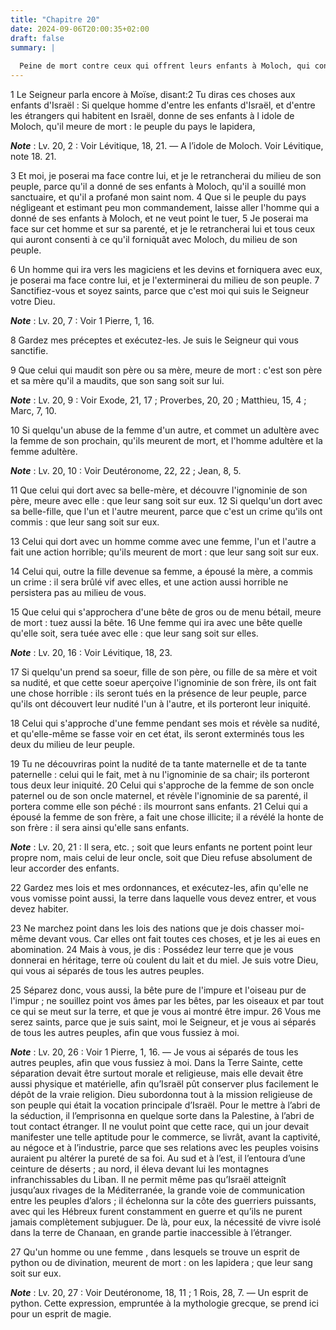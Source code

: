 ```yaml
---
title: "Chapitre 20"
date: 2024-09-06T20:00:35+02:00
draft: false
summary: |
  
  Peine de mort contre ceux qui offrent leurs enfants à Moloch, qui consultent les devins, qui maudissent leurs pères ou leurs mères ; contre les adultères, les incestueux, les abominables.
---
```



1 Le Seigneur parla encore à Moïse, disant:2 Tu diras ces choses aux enfants d'Israël : Si quelque homme d'entre les enfants d'Israël, et d'entre les étrangers qui habitent en Israël, donne de ses enfants à l idole de Moloch, qu'il meure de mort : le peuple du pays le lapidera,

***Note*** :  Lv. 20, 2 : Voir Lévitique, 18, 21. ― A l’idole de Moloch. Voir Lévitique, note 18. 21.


3 Et moi, je poserai ma face contre lui, et je le retrancherai du milieu de son peuple, parce qu'il a donné de ses enfants à Moloch, qu'il a souillé mon sanctuaire, et qu'il a profané mon saint nom. 4 Que si le peuple du pays négligeant et estimant peu mon commandement, laisse aller l'homme qui a donné de ses enfants à Moloch, et ne veut point le tuer, 5 Je poserai ma face sur cet homme et sur sa parenté, et je le retrancherai lui et tous ceux qui auront consenti à ce qu'il forniquât avec Moloch, du milieu de son peuple.


6 Un homme qui ira vers les magiciens et les devins et forniquera avec eux, je poserai ma face contre lui, et je l'exterminerai du milieu de son peuple. 7 Sanctifiez-vous et soyez saints, parce que c'est moi qui suis le Seigneur votre Dieu.

***Note*** :  Lv. 20, 7 : Voir 1 Pierre, 1, 16.

8 Gardez mes préceptes et exécutez-les. Je suis le Seigneur qui vous sanctifie.


9 Que celui qui maudit son père ou sa mère, meure de mort : c'est son père et sa mère qu'il a maudits, que son sang soit sur lui.

***Note*** :  Lv. 20, 9 : Voir Exode, 21, 17 ; Proverbes, 20, 20 ; Matthieu, 15, 4 ; Marc, 7, 10.


10 Si quelqu'un abuse de la femme d'un autre, et commet un adultère avec la femme de son prochain, qu'ils meurent de mort, et l'homme adultère et la femme adultère.

***Note*** :  Lv. 20, 10 : Voir Deutéronome, 22, 22 ; Jean, 8, 5.


11 Que celui qui dort avec sa belle-mère, et découvre l'ignominie de son père, meure avec elle : que leur sang soit sur eux. 12 Si quelqu'un dort avec sa belle-fille, que l'un et l'autre meurent, parce que c'est un crime qu'ils ont commis : que leur sang soit sur eux.


13 Celui qui dort avec un homme comme avec une femme, l'un et l'autre a fait une action horrible; qu'ils meurent de mort : que leur sang soit sur eux.


14 Celui qui, outre la fille devenue sa femme, a épousé la mère, a commis un crime : il sera brûlé vif avec elles, et une action aussi horrible ne persistera pas au milieu de vous.


15 Que celui qui s'approchera d'une bête de gros ou de menu bétail, meure de mort : tuez aussi la bête. 16 Une femme qui ira avec une bête quelle qu'elle soit, sera tuée avec elle : que leur sang soit sur elles.

***Note*** :  Lv. 20, 16 : Voir Lévitique, 18, 23.


17 Si quelqu'un prend sa soeur, fille de son père, ou fille de sa mère et voit sa nudité, et que cette soeur aperçoive l'ignominie de son frère, ils ont fait une chose horrible : ils seront tués en la présence de leur peuple, parce qu'ils ont découvert leur nudité l'un à l'autre, et ils porteront leur iniquité.


18 Celui qui s'approche d'une femme pendant ses mois et révèle sa nudité, et qu'elle-même se fasse voir en cet état, ils seront exterminés tous les deux du milieu de leur peuple.


19 Tu ne découvriras point la nudité de ta tante maternelle et de ta tante paternelle : celui qui le fait, met à nu l'ignominie de sa chair; ils porteront tous deux leur iniquité. 20 Celui qui s'approche de la femme de son oncle paternel ou de son oncle maternel, et révèle l'ignominie de sa parenté, il portera comme elle son péché : ils mourront sans enfants. 21 Celui qui a épousé la femme de son frère, a fait une chose illicite; il a révélé la honte de son frère : il sera ainsi qu'elle sans enfants.

***Note*** :  Lv. 20, 21 : Il sera, etc. ; soit que leurs enfants ne portent point leur propre nom, mais celui de leur oncle, soit que Dieu refuse absolument de leur accorder des enfants.


22 Gardez mes lois et mes ordonnances, et exécutez-les, afin qu'elle ne vous vomisse point aussi, la terre dans laquelle vous devez entrer, et vous devez habiter.


23 Ne marchez point dans les lois des nations que je dois chasser moi-même devant vous. Car elles ont fait toutes ces choses, et je les ai eues en abomination. 24 Mais à vous, je dis : Possédez leur terre que je vous donnerai en héritage, terre où coulent du lait et du miel. Je suis votre Dieu, qui vous ai séparés de tous les autres peuples.


25 Séparez donc, vous aussi, la bête pure de l'impure et l'oiseau pur de l'impur ; ne souillez point vos âmes par les bêtes, par les oiseaux et par tout ce qui se meut sur la terre, et que je vous ai montré être impur. 26 Vous me serez saints, parce que je suis saint, moi le Seigneur, et je vous ai séparés de tous les autres peuples, afin que vous fussiez à moi.

***Note*** :  Lv. 20, 26 : Voir 1 Pierre, 1, 16. ― Je vous ai séparés de tous les autres peuples, afin que vous fussiez à moi. Dans la Terre Sainte, cette séparation devait être surtout morale et religieuse, mais elle devait être aussi physique et matérielle, afin qu’Israël pût conserver plus facilement le dépôt de la vraie religion. Dieu subordonna tout à la mission religieuse de son peuple qui était la vocation principale d’Israël. Pour le mettre à l’abri de la séduction, il l’emprisonna en quelque sorte dans la Palestine, à l’abri de tout contact étranger. Il ne voulut point que cette race, qui un jour devait manifester une telle aptitude pour le commerce, se livrât, avant la captivité, au négoce et à l’industrie, parce que ses relations avec les peuples voisins auraient pu altérer la pureté de sa foi. Au sud et à l’est, il l’entoura d’une ceinture de déserts ; au nord, il éleva devant lui les montagnes infranchissables du Liban. Il ne permit même pas qu’Israël atteignît jusqu’aux rivages de la Méditerranée, la
grande voie de communication entre les peuples d’alors ; il échelonna sur la côte des guerriers puissants, avec qui les Hébreux furent constamment en guerre et qu’ils ne purent jamais complètement subjuguer. De là, pour eux, la nécessité de vivre isolé dans la terre de Chanaan, en grande partie inaccessible à l’étranger.


27 Qu'un homme ou une femme , dans lesquels se trouve un esprit de python ou de divination, meurent de mort : on les lapidera ; que leur sang soit sur eux.

***Note*** :  Lv. 20, 27 : Voir Deutéronome, 18, 11 ; 1 Rois, 28, 7. ― Un esprit de python. Cette expression, empruntée à la mythologie grecque, se prend ici pour un esprit de magie.

